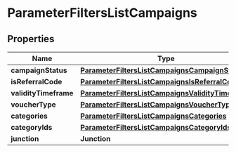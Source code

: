 

# ParameterFiltersListCampaigns


## Properties

| Name | Type | Description |
|------------ | ------------- | ------------- |
|**campaignStatus** | [**ParameterFiltersListCampaignsCampaignStatus**](ParameterFiltersListCampaignsCampaignStatus.md) |  |
|**isReferralCode** | [**ParameterFiltersListCampaignsIsReferralCode**](ParameterFiltersListCampaignsIsReferralCode.md) |  |
|**validityTimeframe** | [**ParameterFiltersListCampaignsValidityTimeframe**](ParameterFiltersListCampaignsValidityTimeframe.md) |  |
|**voucherType** | [**ParameterFiltersListCampaignsVoucherType**](ParameterFiltersListCampaignsVoucherType.md) |  |
|**categories** | [**ParameterFiltersListCampaignsCategories**](ParameterFiltersListCampaignsCategories.md) |  |
|**categoryIds** | [**ParameterFiltersListCampaignsCategoryIds**](ParameterFiltersListCampaignsCategoryIds.md) |  |
|**junction** | **Junction** |  |



